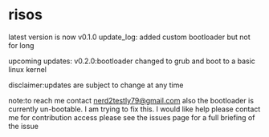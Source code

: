 # risos
latest version is now v0.1.0
update_log:
added custom bootloader but not for long

upcoming updates:
v0.2.0:bootloader changed to grub and boot to a basic linux kernel

disclaimer:updates are subject to change at any time

note:to reach me contact nerd2testly79@gmail.com
  also the bootloader is currently un-bootable.
  I am trying to fix this.
  I would like help please contact me for contribution access
  please see the issues page for a full briefing of the issue

